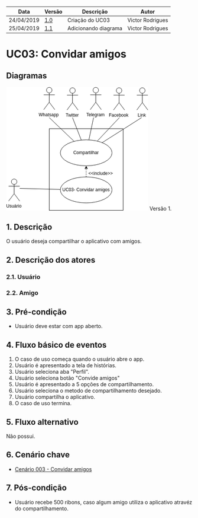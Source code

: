 | Data       | Versão  | Descrição       | Autor            |
| ---------- | ------- | --------------- | ---------------- |
| 24/04/2019 | [1.0](https://github.com/requisitos-2019-1/Ribon/commit/41b7168a0d6e55bf3f69553306aeb23406308271) | Criação do UC03 | Victor Rodrigues |
| 25/04/2019 | [1.1]() | Adicionando diagrama | Victor Rodrigues |

# UC03: Convidar amigos

## Diagramas
![Exemplo Diagrama](Diagramas/UC03_versao_1.png) Versão 1.


## 1. Descrição
O usuário deseja compartilhar o aplicativo com amigos.

## 2. Descrição dos atores

### 2.1. Usuário
### 2.2. Amigo

## 3. Pré-condição
- Usuário deve estar com app aberto.

## 4. Fluxo básico de eventos
1. O caso de uso começa quando o usuário abre o app.
2. Usuário é apresentado a tela de histórias.
3. Usuário seleciona aba "Perfil".
4. Usuário seleciona botão "Convide amigos"
5. Usuário é apresentado a 5 opções de compartilhamento.
6. Usuário seleciona o metodo de compartilhamento desejado.
7. Usuário compartilha o aplicativo.
8. O caso de uso termina.

## 5. Fluxo alternativo
Não possui.

## 6. Cenário chave

- [Cenário 003 - Convidar amigos](https://github.com/requisitos-2019-1/Ribon/blob/master/Modelagem%20de%20Requisitos/Cenarios/Convidar_amigos.md)

## 7. Pós-condição
- Usuário recebe 500 ribons, caso algum amigo utiliza o aplicativo atravéz do compartilhamento.
